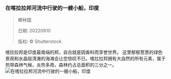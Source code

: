 ### 在喀拉拉邦河流中行驶的一艘小船，印度
> 椰林国> > 日期: 20220910> > 版权: © Shutterstock
   
 喀拉拉邦是印度最南端的邦，自古就是因香料而享誉世界。 这里郁郁葱葱的绿色景观和水晶般清澈的海滩会让您惊叹不已。喀拉拉邦拥有大自然的所有元素，属于热带森林气候，炎热多雨，森林约占总面积的三分之一。
![在喀拉拉邦河流中行驶的一艘小船，印度](https://s.cn.bing.net/th?id=OHR.KeralaIndia_ZH-CN0125201857_1920x1080.jpg&rf=LaDigue_1920x1080.jpg)
